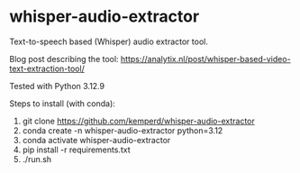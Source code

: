 # whisper-audio-extractor
Text-to-speech based (Whisper) audio extractor tool.

Blog post describing the tool: https://analytix.nl/post/whisper-based-video-text-extraction-tool/

Tested with Python 3.12.9

Steps to install (with conda):

1. git clone https://github.com/kemperd/whisper-audio-extractor
2. conda create -n whisper-audio-extractor python=3.12
3. conda activate whisper-audio-extractor
4. pip install -r requirements.txt
5. ./run.sh

